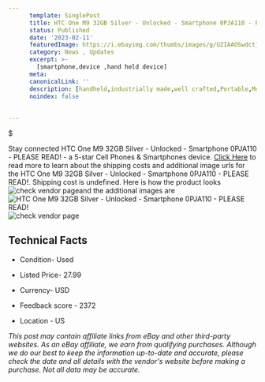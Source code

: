 ```yaml
---
      template: SinglePost
      title: HTC One M9 32GB Silver - Unlocked - Smartphone 0PJA110 - PLEASE READ!
      status: Published
      date: '2023-02-11'
      featuredImage: https://i.ebayimg.com/thumbs/images/g/UZIAAOSwdctj4A-i/s-l225.jpg
      category: News , Updates
      excerpt: >-
        [smartphone,device ,hand held device]
      meta:
      canonicalLink: ''
      description: [handheld,industrially made,well crafted,Portable,Mobile,Compact,Convenient,Lightweight,Maneuverable,Man-portable,Miniature,Carriable,Hand-held,Light,Holdable,Transportable,Mobile device,Pocket-sized,On-the-go,Wireless,Cordless,Compact size,Convenient size, smartphone,device ,hand held device]
      noindex: false
      
        
---
```

$

Stay connected HTC One M9 32GB Silver - Unlocked - Smartphone 0PJA110 - PLEASE READ! - a 5-star Cell Phones & Smartphones device. [Click Here](https://www.ebay.com/itm/165924375260?hash=item26a1dd0adc%3Ag%3AUZIAAOSwdctj4A-i&mkevt=1&mkcid=1&mkrid=711-53200-19255-0&campid=%253CePNCampaignId%253E&customid=%253CreferenceId%253E&toolid=10049) to read more to learn about the shipping costs and additional image urls for the HTC One M9 32GB Silver - Unlocked - Smartphone 0PJA110 - PLEASE READ!. Shipping cost is undefined. Here is how the product looks ![check vendor page](https://i.ebayimg.com/thumbs/images/g/UZIAAOSwdctj4A-i/s-l225.jpg)and the additional images are![HTC One M9 32GB Silver - Unlocked - Smartphone 0PJA110 - PLEASE READ!](https://i.ebayimg.com/images/g/UZIAAOSwdctj4A-i/s-l1600.jpg)![check vendor page](https://origin-galleryplus.ebayimg.com/ws/web/165924375260_2_0_1/225x225.jpg,https://origin-galleryplus.ebayimg.com/ws/web/165924375260_3_0_1/225x225.jpg,https://origin-galleryplus.ebayimg.com/ws/web/165924375260_4_0_1/225x225.jpg,https://origin-galleryplus.ebayimg.com/ws/web/165924375260_5_0_1/225x225.jpg,https://origin-galleryplus.ebayimg.com/ws/web/165924375260_6_0_1/225x225.jpg)



 ## Technical Facts 



     
      

 - Condition- Used 


      

 - Listed Price- 27.99 


      

 - Currency- USD 


      

 - Feedback score - 2372 


      

 - Location - US 


      
      

 *_This post may contain affiliate links from eBay and other third-party websites. As an eBay affiliate, we earn from qualifying purchases. Although we do our best to keep the information up-to-date and accurate, please check the date and all details with the vendor's website before making a purchase. Not all data may be accurate._*






